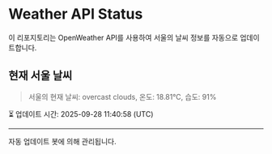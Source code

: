 
# Weather API Status

이 리포지토리는 OpenWeather API를 사용하여 서울의 날씨 정보를 자동으로 업데이트합니다.

## 현재 서울 날씨
> 서울의 현재 날씨: overcast clouds, 온도: 18.81°C, 습도: 91%

⏳ 업데이트 시간: 2025-09-28 11:40:58 (UTC)

---
자동 업데이트 봇에 의해 관리됩니다.
